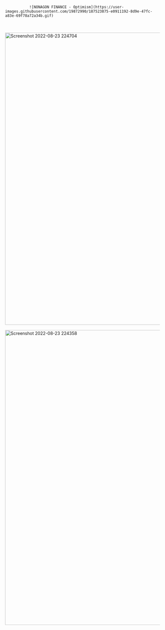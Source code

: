                ![NONAGON FINANCE - Optimism](https://user-images.githubusercontent.com/19872990/187523875-e0911192-8d9e-47fc-a83e-69f78a72a34b.gif) 


   <br>
   <br>
  
  <img width="949" alt="Screenshot 2022-08-23 224704" src="https://user-images.githubusercontent.com/19872990/186262452-880781a7-9855-400c-a58e-44fa39dd89a4.png">
 
   
   <br>
   <br>
   
   <img width="958" alt="Screenshot 2022-08-23 224358" src="https://user-images.githubusercontent.com/19872990/186261946-e4cdf5c4-462f-4f85-84fe-b2ad00d4397c.png">

